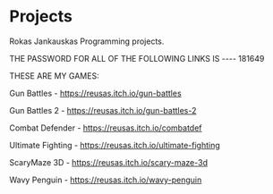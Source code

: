 # Projects
Rokas Jankauskas Programming projects.

THE PASSWORD FOR ALL OF THE FOLLOWING LINKS IS ---- 181649

THESE ARE MY GAMES:

Gun Battles - https://reusas.itch.io/gun-battles

Gun Battles 2 - https://reusas.itch.io/gun-battles-2

Combat Defender - https://reusas.itch.io/combatdef 

Ultimate Fighting - https://reusas.itch.io/ultimate-fighting

ScaryMaze 3D - https://reusas.itch.io/scary-maze-3d

Wavy Penguin - https://reusas.itch.io/wavy-penguin
